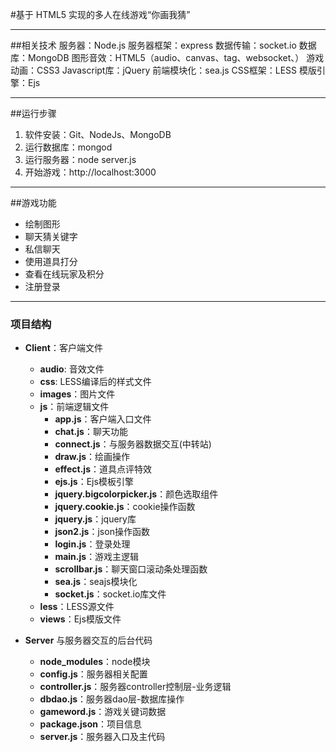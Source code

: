#基于 HTML5 实现的多人在线游戏“你画我猜”


----------
##相关技术
服务器：Node.js
服务器框架：express
数据传输：socket.io
数据库：MongoDB
图形音效：HTML5（audio、canvas、tag、websocket、）
游戏动画：CSS3
Javascript库：jQuery
前端模块化：sea.js
CSS框架：LESS
模版引擎：Ejs



----------

##运行步骤

1. 软件安装：Git、NodeJs、MongoDB
2. 运行数据库：mongod
3. 运行服务器：node server.js
4. 开始游戏：http://localhost:3000

------------------------

##游戏功能
- 绘制图形
- 聊天猜关键字
- 私信聊天
- 使用道具打分
- 查看在线玩家及积分
- 注册登录


--------------------


### 项目结构

- **Client**：客户端文件
    - **audio**: 音效文件
    - **css**: LESS编译后的样式文件
    - **images**：图片文件
    - **js**：前端逻辑文件
        - **app.js**：客户端入口文件
        - **chat.js**：聊天功能
        - **connect.js**：与服务器数据交互(中转站)
        - **draw.js**：绘画操作
        - **effect.js**：道具点评特效
        - **ejs.js**：Ejs模板引擎
        - **jquery.bigcolorpicker.js**：颜色选取组件
        - **jquery.cookie.js**：cookie操作函数
        - **jquery.js**：jquery库
        - **json2.js**：json操作函数
        - **login.js**：登录处理
        - **main.js**：游戏主逻辑
        - **scrollbar.js**：聊天窗口滚动条处理函数
        - **sea.js**：seajs模块化
        - **socket.js**：socket.io库文件
    - **less**：LESS源文件
    - **views**：Ejs模版文件        

- **Server** 与服务器交互的后台代码
    - **node_modules**：node模块
    - **config.js**：服务器相关配置
    - **controller.js**：服务器controller控制层-业务逻辑
    - **dbdao.js**：服务器dao层-数据库操作
    - **gameword.js**：游戏关键词数据
    - **package.json**：项目信息
    - **server.js**：服务器入口及主代码